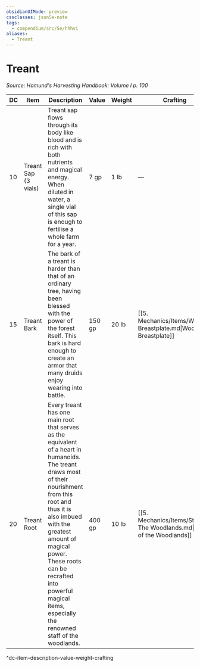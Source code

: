 ```yaml
---
obsidianUIMode: preview
cssclasses: json5e-note
tags:
  - compendium/src/5e/hhhvi
aliases:
  - Treant
---
```

# Treant
*Source: Hamund's Harvesting Handbook: Volume I p. 100* 

| DC | Item | Description | Value | Weight | Crafting |
|----|------|-------------|-------|--------|----------|
| 10 | Treant Sap (3 vials) | Treant sap flows through its body like blood and is rich with both nutrients and magical energy. When diluted in water, a single vial of this sap is enough to fertilise a whole farm for a year. | 7 gp | 1 lb | — |
| 15 | Treant Bark | The bark of a treant is harder than that of an ordinary tree, having been blessed with the power of the forest itself. This bark is hard enough to create an armor that many druids enjoy wearing into battle. | 150 gp | 20 lb | [[5. Mechanics/Items/Wooden Breastplate.md\|Wooden Breastplate]] |
| 20 | Treant Root | Every treant has one main root that serves as the equivalent of a heart in humanoids. The treant draws most of their nourishment from this root and thus it is also imbued with the greatest amount of magical power. These roots can be recrafted into powerful magical items, especially the renowned staff of the woodlands. | 400 gp | 10 lb | [[5. Mechanics/Items/Staff Of The Woodlands.md\|Staff of the Woodlands]] |
^dc-item-description-value-weight-crafting
